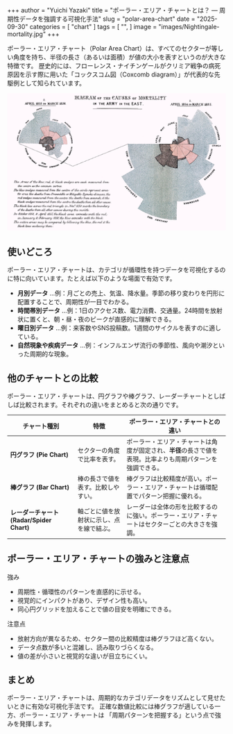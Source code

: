 +++
author = "Yuichi Yazaki"
title = "ポーラー・エリア・チャートとは？ ― 周期性データを強調する可視化手法"
slug = "polar-area-chart"
date = "2025-09-30"
categories = [
    "chart"
]
tags = [
    "",
]
image = "images/Nightingale-mortality.jpg"
+++

ポーラー・エリア・チャート（Polar Area Chart）は、すべてのセクターが等しい角度を持ち、半径の長さ（あるいは面積）が値の大小を表すというのが大きな特徴です。
歴史的には、フローレンス・ナイチンゲールがクリミア戦争の病死原因を示す際に用いた「コックスコム図（Coxcomb diagram）」が代表的な先駆例として知られています。

<!--more-->





![コックスコム図](images/Nightingale-mortality.jpg)



## 使いどころ

ポーラー・エリア・チャートは、カテゴリが循環性を持つデータを可視化するのに特に向いています。たとえば以下のような場面で有効です。

- **月別データ** ...例：月ごとの売上、気温、降水量。季節の移り変わりを円形に配置することで、周期性が一目でわかる。
- **時間帯別データ** ...例：1日のアクセス数、電力消費、交通量。24時間を放射状に置くと、朝・昼・夜のピークが直感的に理解できる。
- **曜日別データ** ...例：来客数やSNS投稿数。1週間のサイクルを表すのに適している。
- **自然現象や疾病データ** ...例：インフルエンザ流行の季節性、風向や潮汐といった周期的な現象。



## 他のチャートとの比較

ポーラー・エリア・チャートは、円グラフや棒グラフ、レーダーチャートとしばしば比較されます。それぞれの違いをまとめると次の通りです。

| チャート種別 | 特徴 | ポーラー・エリア・チャートとの違い |
|--------------|------|--------------------|
| **円グラフ (Pie Chart)** | セクターの角度で比率を表す。 | ポーラー・エリア・チャートは角度が固定され、**半径**の長さで値を表現。比率よりも周期パターンを強調できる。 |
| **棒グラフ (Bar Chart)** | 棒の長さで値を表す。比較しやすい。 | 棒グラフは比較精度が高い。ポーラー・エリア・チャートは循環配置でパターン把握に優れる。 |
| **レーダーチャート (Radar/Spider Chart)** | 軸ごとに値を放射状に示し、点を線で結ぶ。 | レーダーは全体の形を比較するのに強い。ポーラー・エリア・チャートはセクターごとの大きさを強調。 |




## ポーラー・エリア・チャートの強みと注意点

強み
- 周期性・循環性のパターンを直感的に示せる。
- 視覚的にインパクトがあり、デザイン性も高い。
- 同心円グリッドを加えることで値の目安を明確にできる。

注意点
- 放射方向が異なるため、セクター間の比較精度は棒グラフほど高くない。
- データ点数が多いと混雑し、読み取りづらくなる。
- 値の差が小さいと視覚的な違いが目立ちにくい。



## まとめ

ポーラー・エリア・チャートは、周期的なカテゴリデータをリズムとして見せたいときに有効な可視化手法です。
正確な数値比較には棒グラフが適している一方、ポーラー・エリア・チャートは 「周期パターンを把握する」という点で強みを発揮します。

